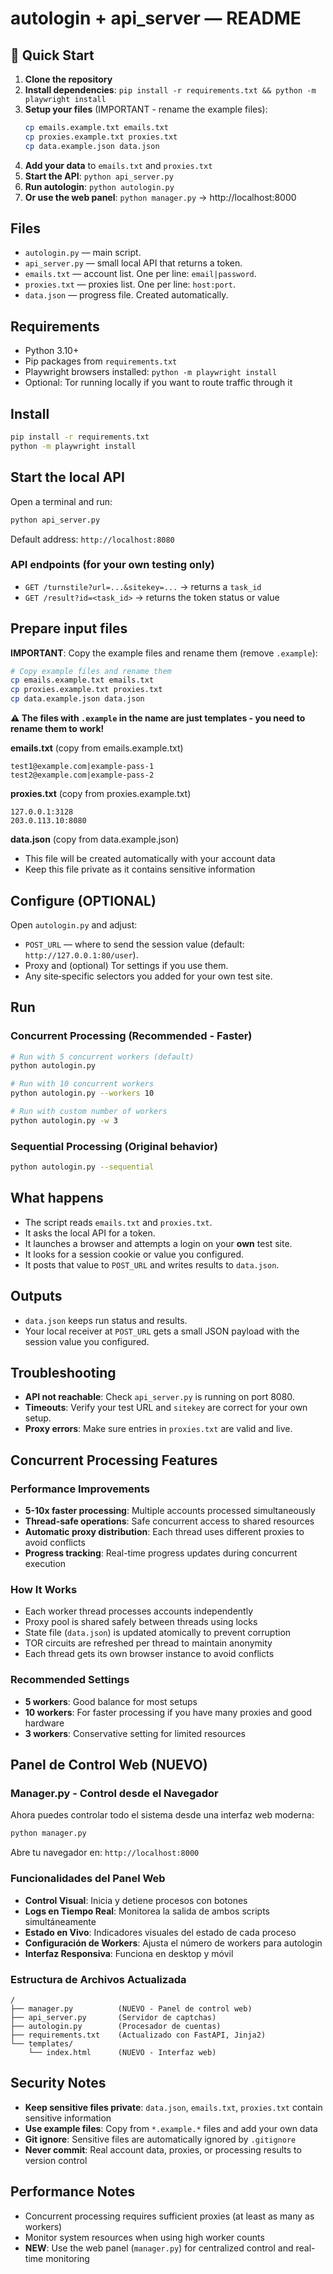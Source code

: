 # autologin + api_server — README

## 🚀 Quick Start

1. **Clone the repository**
2. **Install dependencies**: `pip install -r requirements.txt && python -m playwright install`
3. **Setup your files** (IMPORTANT - rename the example files):
   ```bash
   cp emails.example.txt emails.txt
   cp proxies.example.txt proxies.txt
   cp data.example.json data.json
   ```
4. **Add your data** to `emails.txt` and `proxies.txt`
5. **Start the API**: `python api_server.py`
6. **Run autologin**: `python autologin.py`
7. **Or use the web panel**: `python manager.py` → http://localhost:8000

## Files
- `autologin.py` — main script.
- `api_server.py` — small local API that returns a token.
- `emails.txt` — account list. One per line: `email|password`.
- `proxies.txt` — proxies list. One per line: `host:port`.
- `data.json` — progress file. Created automatically.

## Requirements
- Python 3.10+
- Pip packages from `requirements.txt`
- Playwright browsers installed: `python -m playwright install`
- Optional: Tor running locally if you want to route traffic through it

## Install
```bash
pip install -r requirements.txt
python -m playwright install
```

## Start the local API
Open a terminal and run:
```bash
python api_server.py
```
Default address: `http://localhost:8080`

### API endpoints (for your own testing only)
- `GET /turnstile?url=...&sitekey=...` → returns a `task_id`
- `GET /result?id=<task_id>` → returns the token status or value

## Prepare input files
**IMPORTANT**: Copy the example files and rename them (remove `.example`):

```bash
# Copy example files and rename them
cp emails.example.txt emails.txt
cp proxies.example.txt proxies.txt
cp data.example.json data.json
```

**⚠️ The files with `.example` in the name are just templates - you need to rename them to work!**

**emails.txt** (copy from emails.example.txt)
```
test1@example.com|example-pass-1
test2@example.com|example-pass-2
```

**proxies.txt** (copy from proxies.example.txt)
```
127.0.0.1:3128
203.0.113.10:8080
```

**data.json** (copy from data.example.json)
- This file will be created automatically with your account data
- Keep this file private as it contains sensitive information

## Configure (OPTIONAL)
Open `autologin.py` and adjust:
- `POST_URL` — where to send the session value (default: `http://127.0.0.1:80/user`).
- Proxy and (optional) Tor settings if you use them.
- Any site‑specific selectors you added for your own test site.

## Run

### Concurrent Processing (Recommended - Faster)
```bash
# Run with 5 concurrent workers (default)
python autologin.py

# Run with 10 concurrent workers
python autologin.py --workers 10

# Run with custom number of workers
python autologin.py -w 3
```

### Sequential Processing (Original behavior)
```bash
python autologin.py --sequential
```

## What happens
- The script reads `emails.txt` and `proxies.txt`.
- It asks the local API for a token.
- It launches a browser and attempts a login on your **own** test site.
- It looks for a session cookie or value you configured.
- It posts that value to `POST_URL` and writes results to `data.json`.

## Outputs
- `data.json` keeps run status and results.
- Your local receiver at `POST_URL` gets a small JSON payload with the session value you configured.

## Troubleshooting
- **API not reachable**: Check `api_server.py` is running on port 8080.
- **Timeouts**: Verify your test URL and `sitekey` are correct for your own setup.
- **Proxy errors**: Make sure entries in `proxies.txt` are valid and live.

## Concurrent Processing Features

### Performance Improvements
- **5-10x faster processing**: Multiple accounts processed simultaneously
- **Thread-safe operations**: Safe concurrent access to shared resources
- **Automatic proxy distribution**: Each thread uses different proxies to avoid conflicts
- **Progress tracking**: Real-time progress updates during concurrent execution

### How It Works
- Each worker thread processes accounts independently
- Proxy pool is shared safely between threads using locks
- State file (`data.json`) is updated atomically to prevent corruption
- TOR circuits are refreshed per thread to maintain anonymity
- Each thread gets its own browser instance to avoid conflicts

### Recommended Settings
- **5 workers**: Good balance for most setups
- **10 workers**: For faster processing if you have many proxies and good hardware
- **3 workers**: Conservative setting for limited resources

## Panel de Control Web (NUEVO)

### Manager.py - Control desde el Navegador
Ahora puedes controlar todo el sistema desde una interfaz web moderna:

```bash
python manager.py
```

Abre tu navegador en: `http://localhost:8000`

### Funcionalidades del Panel Web
- **Control Visual**: Inicia y detiene procesos con botones
- **Logs en Tiempo Real**: Monitorea la salida de ambos scripts simultáneamente
- **Estado en Vivo**: Indicadores visuales del estado de cada proceso
- **Configuración de Workers**: Ajusta el número de workers para autologin
- **Interfaz Responsiva**: Funciona en desktop y móvil

### Estructura de Archivos Actualizada
```
/
├── manager.py          (NUEVO - Panel de control web)
├── api_server.py       (Servidor de captchas)
├── autologin.py        (Procesador de cuentas)
├── requirements.txt    (Actualizado con FastAPI, Jinja2)
└── templates/
    └── index.html      (NUEVO - Interfaz web)
```

## Security Notes
- **Keep sensitive files private**: `data.json`, `emails.txt`, `proxies.txt` contain sensitive information
- **Use example files**: Copy from `*.example.*` files and add your own data
- **Git ignore**: Sensitive files are automatically ignored by `.gitignore`
- **Never commit**: Real account data, proxies, or processing results to version control

## Performance Notes
- Concurrent processing requires sufficient proxies (at least as many as workers)
- Monitor system resources when using high worker counts
- **NEW**: Use the web panel (`manager.py`) for centralized control and real-time monitoring
